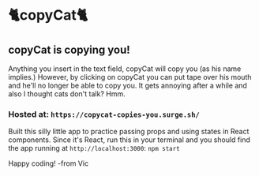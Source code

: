 # 🐈copyCat🐈

## copyCat is copying you!
Anything you insert in the text field, copyCat will copy you (as his name implies.) However, by clicking on copyCat you can put tape over his mouth and he'll no longer be able to copy you. It gets annoying after a while and also I thought cats don't talk? Hmm.

### Hosted at: `https://copycat-copies-you.surge.sh/`

Built this silly little app to practice passing props and using states in React components. Since it's React, run this in your terminal and you should find the app running at `http://localhost:3000`: `npm start`

Happy coding! -from Vic


